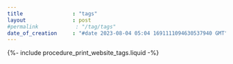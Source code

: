 ```yaml
---
title                : "tags"
layout               : post
#permalink            : "/tag/tags"
date_of_creation     : "#date 2023-08-04 05:04 1691111094630537940 GMT"
---
```


{%- include procedure_print_website_tags.liquid -%}
